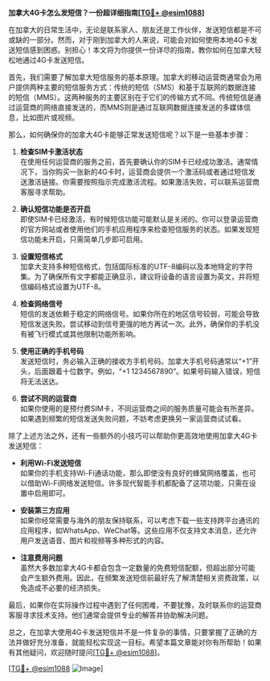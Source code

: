 **加拿大4G卡怎么发短信？一份超详细指南[[TG💪+ @esim1088](https://t.me/s/esim1088)]**

在加拿大的日常生活中，无论是联系家人、朋友还是工作伙伴，发送短信都是不可或缺的一部分。然而，对于刚到加拿大的人来说，可能会对如何使用本地4G卡发送短信感到困惑。别担心！本文将为你提供一份详尽的指南，教你如何在加拿大轻松地通过4G卡发送短信。

首先，我们需要了解加拿大短信服务的基本原理。加拿大的移动运营商通常会为用户提供两种主要的短信服务方式：传统的短信（SMS）和基于互联网的数据连接的短信（MMS）。这两种服务的主要区别在于它们的传输方式不同。传统短信是通过运营商的网络直接发送的，而MMS则是通过互联网数据连接发送的多媒体信息，比如图片或视频。

那么，如何确保你的加拿大4G卡能够正常发送短信呢？以下是一些基本步骤：

1. **检查SIM卡激活状态**  
   在使用任何运营商的服务之前，首先要确认你的SIM卡已经成功激活。通常情况下，当你购买一张新的4G卡时，运营商会提供一个激活码或者通过短信发送激活链接。你需要按照指示完成激活流程。如果激活失败，可以联系运营商客服寻求帮助。

2. **确认短信功能是否开启**  
   即使SIM卡已经激活，有时候短信功能可能默认是关闭的。你可以登录运营商的官方网站或者使用他们的手机应用程序来检查短信服务的状态。如果发现短信功能未开启，只需简单几步即可启用。

3. **设置短信格式**  
   加拿大支持多种短信格式，包括国际标准的UTF-8编码以及本地特定的字符集。为了确保所有文字都能正确显示，建议将设备的语言设置为英文，并将短信编码格式设置为UTF-8。

4. **检查网络信号**  
   短信的发送依赖于稳定的网络信号。如果你所在的地区信号较弱，可能会导致短信发送失败。尝试移动到信号更强的地方再试一次。此外，确保你的手机没有被飞行模式或其他限制功能所影响。

5. **使用正确的手机号码**  
   发送短信时，务必输入正确的接收方手机号码。加拿大手机号码通常以“+1”开头，后面跟着十位数字。例如，“+1 1234567890”。如果号码输入错误，短信将无法送达。

6. **尝试不同的运营商**  
   如果你使用的是预付费SIM卡，不同运营商之间的服务质量可能会有所差异。如果遇到频繁的短信发送失败问题，不妨考虑更换另一家运营商试试看。

除了上述方法之外，还有一些额外的小技巧可以帮助你更高效地使用加拿大4G卡发送短信：

- **利用Wi-Fi发送短信**  
  如果你的手机支持Wi-Fi通话功能，那么即使没有良好的蜂窝网络覆盖，也可以借助Wi-Fi网络发送短信。许多现代智能手机都配备了这项功能，只需在设置中启用即可。

- **安装第三方应用**  
  如果你经常需要与海外的朋友保持联系，可以考虑下载一些支持跨平台通讯的应用程序，如WhatsApp、WeChat等。这些应用不仅支持文本消息，还允许用户发送语音、图片和视频等多种形式的内容。

- **注意费用问题**  
  虽然大多数加拿大4G卡都会包含一定数量的免费短信配额，但超出部分可能会产生额外费用。因此，在频繁发送短信前最好先了解清楚相关资费政策，以免造成不必要的经济损失。

最后，如果你在实际操作过程中遇到了任何困难，不要犹豫，及时联系你的运营商客服寻求技术支持。他们通常会提供专业的解答并协助解决问题。

总之，在加拿大使用4G卡发送短信并不是一件复杂的事情，只要掌握了正确的方法并做好充分准备，就能轻松实现这一目标。希望本篇文章能对你有所帮助！如果有其他疑问，欢迎随时提问[[TG💪+ @esim1088](https://t.me/s/esim1088)]。

[[TG💪+ @esim1088](https://t.me/s/esim1088) ![Image](https://i.postimg.cc/4NQfJmqS/Snipaste-2025-05-13-00-14-12.png)]